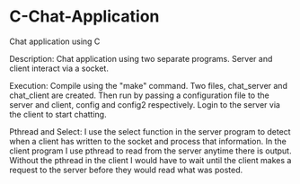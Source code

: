 # C-Chat-Application
Chat application using C

Description:
Chat application using two separate programs. Server and client interact via a socket.

Execution:
Compile using the "make" command. Two files, chat_server and chat_client are created. Then run by passing a configuration file to the server and client, config and config2 respectively. Login to the server via the client to start chatting.

Pthread and Select:
I use the select function in the server program to detect when a client has written to the socket and process that information. In the client program I use pthread to read from the server anytime there is output.
Without the pthread in the client I would have to wait until the client makes a request to the server before they would read what was posted.
